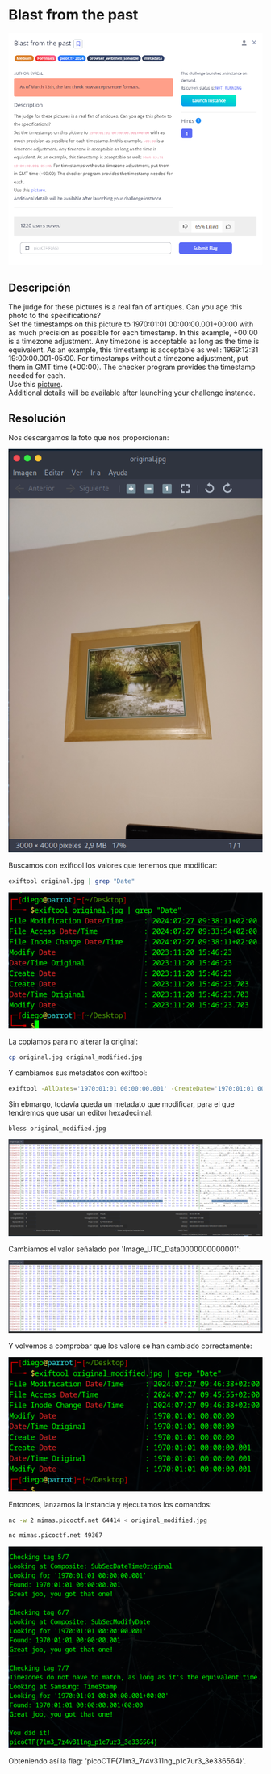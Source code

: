 # Blast from the past
![Descripcion del CTF](img/description.png)

## Descripción
The judge for these pictures is a real fan of antiques. Can you age this photo to the specifications?  
Set the timestamps on this picture to 1970:01:01 00:00:00.001+00:00 with as much precision as possible for each timestamp. In this example, +00:00 is a timezone adjustment. Any timezone is acceptable as long as the time is equivalent. As an example, this timestamp is acceptable as well: 1969:12:31 19:00:00.001-05:00. For timestamps without a timezone adjustment, put them in GMT time (+00:00). The checker program provides the timestamp needed for each.  
Use this [picture](https://artifacts.picoctf.net/c_mimas/73/original.jpg).  
Additional details will be available after launching your challenge instance.

## Resolución
Nos descargamos la foto que nos proporcionan:

![Foto](img/1.png)

Buscamos con exiftool los valores que tenemos que modificar:

```bash
exiftool original.jpg | grep "Date"
```

![Consola](img/2.png)

La copiamos para no alterar la original:

```bash
cp original.jpg original_modified.jpg
```

Y cambiamos sus metadatos con exiftool:

```bash
exiftool -AllDates='1970:01:01 00:00:00.001' -CreateDate='1970:01:01 00:00:00.001' -DateTimeOriginal='1970:01:01 00:00:00.001' -ModifyDate='1970:01:01 00:00:00.001' -SubSecCreateDate='1970:01:01 00:00:00.001' -SubSecDateTimeOriginal='1970:01:01 00:00:00.001' -SubSecModifyDate='1970:01:01 00:00:00.001' original_modified.jpg
```

Sin ebmargo, todavía queda un metadato que modificar, para el que tendremos que usar un editor hexadecimal:

```bash
bless original_modified.jpg
```

![Bless](img/3.png)

Cambiamos el valor señalado por 'Image_UTC_Data0000000000001':

![Bless](img/4.png)

Y volvemos a comprobar que los valore se han cambiado correctamente:

![Foto](img/5.png)

Entonces, lanzamos la instancia y ejecutamos los comandos:

```bash
nc -w 2 mimas.picoctf.net 64414 < original_modified.jpg
```

```bash
nc mimas.picoctf.net 49367
```

![Consola](img/6.png)

Obteniendo así la flag: 'picoCTF{71m3_7r4v311ng_p1c7ur3_3e336564}'.